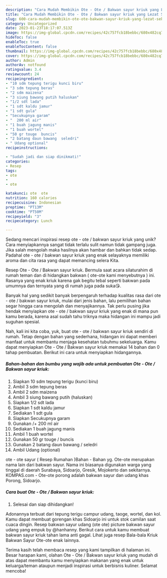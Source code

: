 ```yaml
---
description: "Cara Mudah Membikin Ote - Ote / Bakwan sayur kriuk yang Lezat Sekali"
title: "Cara Mudah Membikin Ote - Ote / Bakwan sayur kriuk yang Lezat Sekali"
slug: 600-cara-mudah-membikin-ote-ote-bakwan-sayur-kriuk-yang-lezat-sekali
category: Uncategorized
date: 2023-01-23T18:17:07.513Z
image: https://img-global.cpcdn.com/recipes/42c757fcb18bebbc/680x482cq70/ote-ote-bakwan-sayur-kriuk-foto-resep-utama.jpg
hideToc: false
enableToc: true
enableTocContent: false
thumbnail: https://img-global.cpcdn.com/recipes/42c757fcb18bebbc/680x482cq70/ote-ote-bakwan-sayur-kriuk-foto-resep-utama.jpg
cover: https://img-global.cpcdn.com/recipes/42c757fcb18bebbc/680x482cq70/ote-ote-bakwan-sayur-kriuk-foto-resep-utama.jpg
author: Admin
authorAv: notfound
ratingvalue: 3.4
reviewcount: 24
recipeingredient:
- "10 sdm tepung terigu kunci biru"
- "3 sdm tepung beras"
- "2 sdm maizena"
- "3 siung bawang putih haluskan"
- "1/2 sdt lada"
- "1 sdt kaldu jamur"
- "1 sdt gula"
- "Secukupnya garam"
- "  200 ml air"
- "1 buah jagung manis"
- "1 buah wortel"
- "50 gr touge  buncis"
- "2 batang daun bawang  seledri"
- " Udang optional"
recipeinstructions:

- "Sudah jadi dan siap dinikmati!"
categories:
- Resep
tags:
- ote
- 
- ote

katakunci: ote  ote 
nutrition: 160 calories
recipecuisine: Indonesian
preptime: "PT13M"
cooktime: "PT50M"
recipeyield: "3"
recipecategory: Lunch

---
```





Sedang mencari inspirasi resep ote - ote / bakwan sayur kriuk yang unik? Cara menyiapkannya sangat tidak terlalu sulit namun tidak gampang juga. Jika salah mengolah maka hasilnya akan hambar dan bahkan tidak sedap. Padahal ote - ote / bakwan sayur kriuk yang enak selayaknya memiliki aroma dan cita rasa yang dapat memancing selera Kita.





Resep Ote - Ote / Bakwan sayur kriuk. Bermula saat acara silaturahim di rumah teman dan di hidangkan bakwan ( ote-ote kami menyebutnya ) ini. Rasanya yang enak kriuk karena gak begitu tebal seperti bakwan pada umumnya dan ternyata yang di rumah juga pada suka😘.

Banyak hal yang sedikit banyak berpengaruh terhadap kualitas rasa dari ote - ote / bakwan sayur kriuk, mulai dari jenis bahan, lalu pemilihan bahan segar hingga cara mengolah dan menyajikannya. Tak perlu pusing jika hendak menyiapkan ote - ote / bakwan sayur kriuk yang enak di mana pun kamu berada, karena asal sudah tahu triknya maka hidangan ini mampu jadi suguhan spesial.






Nah, kali ini kita coba, yuk, buat ote - ote / bakwan sayur kriuk sendiri di rumah. Tetap dengan bahan yang sederhana, hidangan ini dapat memberi manfaat untuk membantu menjaga kesehatan tubuhmu sekeluarga. Kamu dapat menyiapkan Ote - Ote / Bakwan sayur kriuk memakai 14 bahan dan 0 tahap pembuatan. Berikut ini cara untuk menyiapkan hidangannya.

<!--inarticleads1-->

##### Bahan-bahan dan bumbu yang wajib ada untuk pembuatan Ote - Ote / Bakwan sayur kriuk:

1. Siapkan 10 sdm tepung terigu (kunci biru)
1. Ambil 3 sdm tepung beras
1. Ambil 2 sdm maizena
1. Ambil 3 siung bawang putih (haluskan)
1. Siapkan 1/2 sdt lada
1. Siapkan 1 sdt kaldu jamur
1. Sediakan 1 sdt gula
1. Siapkan Secukupnya garam
1. Gunakan  /+ 200 ml air
1. Sediakan 1 buah jagung manis
1. Ambil 1 buah wortel
1. Gunakan 50 gr touge / buncis
1. Gunakan 2 batang daun bawang / seledri
1. Ambil  Udang (optional)


ote - ote sayur ( Resep Rumahan )Bahan - Bahan yg. Ote-ote merupakan nama lain dari bakwan sayur. Nama ini biasanya digunakan warga yang tinggal di daerah Surabaya, Sidoarjo, Gresik, Mojokerto dan sekitarnya. KOMPAS.com - Ote-ote porong adalah bakwan sayur dan udang khas Porong, Sidoarjo. 

<!--inarticleads2-->

##### Cara buat Ote - Ote / Bakwan sayur kriuk:


1. Selesai dan siap dihidangkan!

Adonannya terbuat dari tepung terigu campur udang, taoge, wortel, dan kol. Kamu dapat membuat gorengan khas Sidoarjo ini untuk stok camilan saat cuaca dingin. Resep bakwan sayur udang (ote ote) picture bakwan sayur udang yang empuk by @hanhanny. Berikut cara untuk kamu membuat bakwan sayur kriuk tahan lama anti gagal. Lihat juga resep Bala-bala Kriuk Bakwan Sayur Ote-ote enak lainnya. 

Terima kasih telah membaca resep yang kami tampilkan di halaman ini. Besar harapan kami, olahan Ote - Ote / Bakwan sayur kriuk yang mudah di atas dapat membantu kamu menyiapkan makanan yang enak untuk keluarga/teman ataupun menjadi inspirasi untuk berbisnis kuliner. Selamat mencoba!
